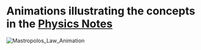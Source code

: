 # Animations illustrating the concepts in  the [Physics Notes](https://e-terry.github.io/ElatrickManim/notes/)
![Mastropolos_Law_Animation](assets/animations/MasLaw.gif)
